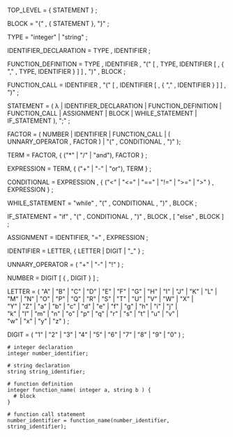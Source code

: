 TOP_LEVEL = { STATEMENT } ;

BLOCK = "{" , { STATEMENT }, "}" ;

TYPE = "integer" | "string" ;

IDENTIFIER_DECLARATION = TYPE , IDENTIFIER ;

FUNCTION_DEFINITION = TYPE , IDENTIFIER , "(" [ , TYPE, IDENTIFIER [ , { "," , TYPE, IDENTIFIER } ] ] , ")" , BLOCK ;

FUNCTION_CALL = IDENTIFIER , "(" [ , IDENTIFIER [ , { "," , IDENTIFIER } ] ] , ")" ;

STATEMENT = ( λ | IDENTIFIER_DECLARATION | FUNCTION_DEFINITION | FUNCTION_CALL | ASSIGNMENT | BLOCK | WHILE_STATEMENT | IF_STATEMENT ), ";" ;

FACTOR = ( NUMBER | IDENTIFIER | FUNCTION_CALL | ( UNNARY_OPERATOR , FACTOR ) | "(" , CONDITIONAL , ")" );

TERM = FACTOR, { ("\*" | "/" | "and"), FACTOR } ;

EXPRESSION = TERM, { ("+" | "-" | "or"), TERM } ;

CONDITIONAL = EXPRESSION , { ("<" | "<=" | "==" | "!=" | ">=" | ">" ) , EXPRESSION } ;

WHILE_STATEMENT = "while" , "(" , CONDITIONAL , ")" , BLOCK ;

IF_STATEMENT = "if" , "(" , CONDITIONAL , ")" , BLOCK , [ "else" , BLOCK ] ;

ASSIGNMENT = IDENTIFIER, "=" , EXPRESSION ;

IDENTIFIER = LETTER, { LETTER | DIGIT | "\_" } ;

UNNARY_OPERATOR = ( "+" | "-" | "!" ) ;

NUMBER = DIGIT [ { , DIGIT } ] ;

LETTER = ( "A" | "B" | "C" | "D" | "E" | "F" | "G" | "H" | "I" | "J" | "K" | "L" | \
"M" | "N" | "O" | "P" | "Q" | "R" | "S" | "T" | "U" | "V" | "W" | "X" | \
"Y" | "Z" | "a" | "b" | "c" | "d" | "e" | "f" | "g" | "h" | "i" | "j" | \
"k" | "l" | "m" | "n" | "o" | "p" | "q" | "r" | "s" | "t" | "u" | "v" | \
"w" | "x" | "y" | "z" ) ;

DIGIT = ( "1" | "2" | "3" | "4" | "5" | "6" | "7" | "8" | "9" | "0" ) ;

```
# integer declaration
integer number_identifier;

# string declaration
string string_identifier;

# function definition
integer function_name( integer a, string b ) {
  # block
}

# function call statement
number_identifier = function_name(number_identifier, string_identifier);

```
